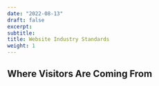 ```yaml
---
date: "2022-08-13"
draft: false
excerpt: 
subtitle: 
title: Website Industry Standards
weight: 1
---
```


## Where Visitors Are Coming From


